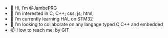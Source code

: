 - 👋 Hi, I’m @JambePRG
- 👀 I’m interested in C; C++; css; js; html; 
- 🌱 I’m currently learning HAL on STM32
- 💞️ I’m looking to collaborate on any langage typed C C++ and embedded
- 📫 How to reach me: by GIT

<!---
JambePRG/JambePRG is a ✨ special ✨ repository because its `README.md` (this file) appears on your GitHub profile.
You can click the Preview link to take a look at your changes.
--->
